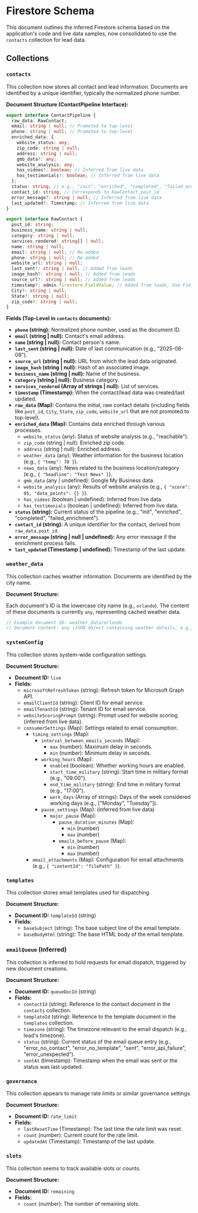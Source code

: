 # Firestore Schema

This document outlines the inferred Firestore schema based on the application's code and live data samples, now consolidated to use the `contacts` collection for lead data.

## Collections

### `contacts`

This collection now stores all contact and lead information. Documents are identified by a unique identifier, typically the normalized phone number.

**Document Structure (ContactPipeline Interface):**

```typescript
export interface ContactPipeline {
  raw_data: RawContact;
  email: string | null; // Promoted to top-level
  phone: string | null; // Promoted to top-level
  enriched_data: {
    website_status: any;
    zip_code: string | null;
    address: string | null;
    gmb_data?: any;
    website_analysis: any;
    has_videos?: boolean; // Inferred from live data
    has_testimonials?: boolean; // Inferred from live data
  };
  status: string; // e.g., "init", "enriched", "completed", "failed_enrichment"
  contact_id: string; // Corresponds to RawContact.post_id
  error_message?: string | null; // Inferred from live data
  last_updated?: Timestamp; // Inferred from live data
}

export interface RawContact {
  post_id: string;
  business_name: string | null;
  category: string | null;
  services_rendered: string[] | null;
  name: string | null;
  email: string | null; // Re-added
  phone: string | null; // Re-added
  website_url: string | null;
  last_sent?: string | null; // Added from leads
  image_hash?: string | null; // Added from leads
  source_url?: string | null; // Added from leads
  timestamp?: admin.firestore.FieldValue; // Added from leads, Use FieldValue for server timestamp
  City?: string | null;
  State?: string | null;
  zip_code?: string | null;
}
```

**Fields (Top-Level in `contacts` documents):**

*   **`phone` (string):** Normalized phone number, used as the document ID.
*   **`email` (string | null):** Contact's email address.
*   **`name` (string | null):** Contact person's name.
*   **`last_sent` (string | null):** Date of last communication (e.g., "2025-08-08").
*   **`source_url` (string | null):** URL from which the lead data originated.
*   **`image_hash` (string | null):** Hash of an associated image.
*   **`business_name` (string | null):** Name of the business.
*   **`category` (string | null):** Business category.
*   **`services_rendered` (Array of strings | null):** List of services.
*   **`timestamp` (Timestamp):** When the contact/lead data was created/last updated.
*   **`raw_data` (Map):** Contains the initial, raw contact details (including fields like `post_id`, `City`, `State`, `zip_code`, `website_url` that are not promoted to top-level).
*   **`enriched_data` (Map):** Contains data enriched through various processes.
    *   `website_status` (any): Status of website analysis (e.g., "reachable").
    *   `zip_code` (string | null): Enriched zip code.
    *   `address` (string | null): Enriched address.
    *   `weather_data` (any): Weather information for the business location (e.g., `{ "temp": 70 }`).
    *   `news_data` (any): News related to the business location/category (e.g., `{ "headline": "Test News" }`).
    *   `gmb_data` (any | undefined): Google My Business data.
    *   `website_analysis` (any): Results of website analysis (e.g., `{ "score": 85, "data_points": {} }`).
    *   `has_videos` (boolean | undefined): Inferred from live data.
    *   `has_testimonials` (boolean | undefined): Inferred from live data.
*   **`status` (string):** Current status of the pipeline (e.g., "init", "enriched", "completed", "failed_enrichment").
*   **`contact_id` (string):** A unique identifier for the contact, derived from `raw_data.post_id`.
*   **`error_message` (string | null | undefined):** Any error message if the enrichment process fails.
*   **`last_updated` (Timestamp | undefined):** Timestamp of the last update.

### `weather_data`

This collection caches weather information. Documents are identified by the city name.

**Document Structure:**

Each document's ID is the lowercase city name (e.g., `orlando`). The content of these documents is currently `any`, representing cached weather data.

```typescript
// Example document ID: weather_data/orlando
// Document content: any (JSON object containing weather details, e.g., { "temp": 70 })
```

### `systemConfig`

This collection stores system-wide configuration settings.

**Document Structure:**

*   **Document ID:** `live`
*   **Fields:**
    *   `microsoftRefreshToken` (string): Refresh token for Microsoft Graph API.
    *   `emailClientId` (string): Client ID for email service.
    *   `emailTenantId` (string): Tenant ID for email service.
    *   `websiteScoringPrompt` (string): Prompt used for website scoring (inferred from live data).
    *   `consumerSettings` (Map): Settings related to email consumption.
        *   `timing_settings` (Map):
            *   `interval_between_emails_seconds` (Map):
                *   `max` (number): Maximum delay in seconds.
                *   `min` (number): Minimum delay in seconds.
            *   `working_hours` (Map):
                *   `enabled` (boolean): Whether working hours are enabled.
                *   `start_time_military` (string): Start time in military format (e.g., "09:00").
                *   `end_time_military` (string): End time in military format (e.g., "17:00").
                *   `work_days` (Array of strings): Days of the week considered working days (e.g., ["Monday", "Tuesday"]).
            *   `pause_settings` (Map): (inferred from live data)
                *   `major_pause` (Map):
                    *   `pause_duration_minutes` (Map):
                        *   `min` (number)
                        *   `max` (number)
                    *   `emails_before_pause` (Map):
                        *   `min` (number)
                        *   `max` (number)
        *   `email_attachments` (Map): Configuration for email attachments (e.g., `{ "contentId": "filePath" }`).

### `templates`

This collection stores email templates used for dispatching.

**Document Structure:**

*   **Document ID:** `templateId` (string)
*   **Fields:**
    *   `baseSubject` (string): The base subject line of the email template.
    *   `baseBodyHtml` (string): The base HTML body of the email template.

### `emailQueue` (Inferred)

This collection is inferred to hold requests for email dispatch, triggered by new document creations.

**Document Structure:**

*   **Document ID:** `queueDocId` (string)
*   **Fields:**
    *   `contactId` (string): Reference to the contact document in the `contacts` collection.
    *   `templateId` (string): Reference to the template document in the `templates` collection.
    *   `timezone` (string): The timezone relevant to the email dispatch (e.g., lead's timezone).
    *   `status` (string): Current status of the email queue entry (e.g., "error_no_contact", "error_no_template", "sent", "error_api_failure", "error_unexpected").
    *   `sentAt` (timestamp): Timestamp when the email was sent or the status was last updated.

### `governance`

This collection appears to manage rate limits or similar governance settings.

**Document Structure:**

*   **Document ID:** `rate_limit`
*   **Fields:**
    *   `lastResetTime` (Timestamp): The last time the rate limit was reset.
    *   `count` (number): Current count for the rate limit.
    *   `updatedAt` (Timestamp): Timestamp of the last update.

### `slots`

This collection seems to track available slots or counts.

**Document Structure:**

*   **Document ID:** `remaining`
*   **Fields:**
    *   `count` (number): The number of remaining slots.
